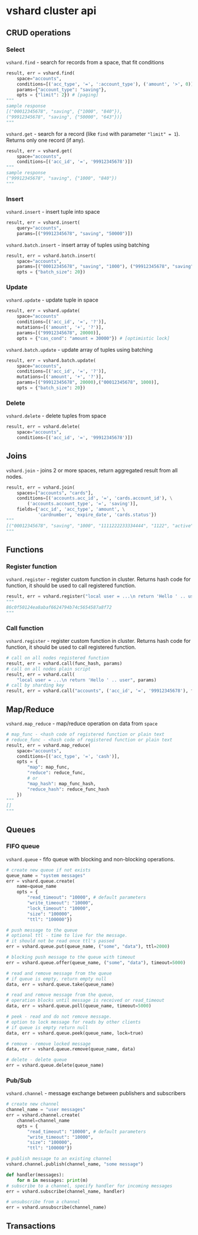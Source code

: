 # vshard cluster api

## CRUD operations
### Select
`vshard.find` - search for records from a space, that fit conditions
```python
result, err = vshard.find(
    space="accounts",
    conditions=[('acc_type', '=', ':account_type'), ('amount', '>', 0)],
    params={"account_type": "saving"},
    opts = {"limit": 2}) # [paging]
"""
sample response
[("00012345678", "saving", {"1000", "840"}),
("99912345678", "saving", {"50000", "643"})]
"""
```

`vshard.get` - search for a record (like `find` with parameter `"limit" = 1`).
Returns only one record (if any).
```python
result, err = vshard.get(
    space="accounts",
    conditions=[('acc_id', '=', '99912345678')])
"""
sample response
("99912345678", "saving", {"1000", "840"})
"""
```

### Insert
`vshard.insert` - insert tuple into space
```python
result, err = vshard.insert(
    query="accounts",
    params=[("99912345678", "saving", "50000")])
```

`vshard.batch.insert` - insert array of tuples using batching
```python
result, err = vshard.batch.insert(
    space="accounts",
    params=[("00012345678", "saving", "1000"), ("99912345678", "saving", "50000", "840")],
    opts = {"batch_size": 20})
```

### Update
`vshard.update` - update tuple in space
```python
result, err = vshard.update(
    space="accounts"
    conditions=[('acc_id', '=', '?')],
    mutations=[('amount', '+', '?')],
    params=[("99912345678", 20000)],
    opts = {"cas_cond": "amount = 30000"}) # [optimistic lock]
```

`vshard.batch.update` - update array of tuples using batching
```python
result, err = vshard.batch.update(
    space="accounts",
    conditions=[('acc_id', '=', '?')],
    mutations=[('amount', '+', '?')],
    params=[("99912345678", 20000),("00012345678", 1000)],
    opts = {"batch_size": 20})
```

### Delete
`vshard.delete` - delete tuples from space
```python
result, err = vshard.delete(
    space="accounts",
    conditions=[('acc_id', '=', '99912345678')])
```

## Joins
`vshard.join` - joins 2 or more spaces, return aggregated result from all nodes.
```python
result, err = vshard.join(
    spaces=["accounts", "cards"],
    conditions=[('accounts.acc_id', '=', 'cards.account_id'), \
        ('accounts.account_type', '=', 'saving')],
    fields={'acc_id', 'acc_type', 'amount', \
            'cardnumber', 'expire_date', 'cards.status'})
"""
[("00012345678", "saving", "1000", "1111222233334444", "1122", "active")]
"""
```

## Functions
### Register function
`vshard.register` - register custom function in cluster. 
Returns hash code for function, it should be used to call registered function.
```python
result, err = vshard.register("local user = ...\n return 'Hello ' .. user")
"""
86c0f50124ea8abaf6624794b74c5654587a8f72
"""
```

### Call function
`vshard.register` - register custom function in cluster. 
Returns hash code for function, it should be used to call registered function.
```python
# call on all nodes registered function
result, err = vshard.call(func_hash, params)
# call on all nodes plain script
result, err = vshard.call(
    "local user = ...\n return 'Hello ' .. user", params)
# call by sharding key
result, err = vshard.call("accounts", ('acc_id', '=', '99912345678'), func_hash, params)
```

## Map/Reduce
`vshard.map_reduce` - map/reduce operation on data from `space`
```python
# map_func - <hash code of registered function or plain text
# reduce_func - <hash code of registered function or plain text
result, err = vshard.map_reduce(
    space="accounts",
    conditions=[('acc_type', '=', 'cash')],
    opts = {
        "map": map_func,
        "reduce": reduce_func,
        # or
        "map_hash": map_func_hash,
        "reduce_hash": reduce_func_hash
    })
"""
[]
"""
```

## Queues
### FIFO queue
`vshard.queue` - fifo queue with blocking and non-blocking operations.
```python
# create new queue if not exists
queue_name = "system messages"
err = vshard.queue.create(
    name=queue_name
    opts = {
        "read_timeout": "10000", # default parameters
        "write_timeout": "10000",
        "lock_timeout": "10000",
        "size": "100000",
        "ttl": "100000"})

# push message to the queue
# optional ttl - time to live for the message.
# it should not be read once ttl's passed
err = vshard.queue.put(queue_name, ("some", "data"), ttl=2000)

# blocking push message to the queue with timeout
err = vshard.queue.offer(queue_name, ("some", "data"), timeout=5000)

# read and remove message from the queue
# if queue is empty, return empty null
data, err = vshard.queue.take(queue_name)

# read and remove message from the queue,
# operation blocks until message is received or read_timeout
data, err = vshard.queue.poll(queue_name, timeout=5000)

# peek - read and do not remove message.
# option to lock message for reads by other clients
# if queue is empty return null
data, err = vshard.queue.peek(queue_name, lock=true)

# remove - remove locked message
data, err = vshard.queue.remove(queue_name, data)

# delete - delete queue
err = vshard.queue.delete(queue_name)
```

### Pub/Sub
`vshard.channel` - message exchange between publishers and subscribers
```python
# create new channel
channel_name = "user messages"
err = vshard.channel.create(
    channel=channel_name
    opts = {
        "read_timeout": "10000", # default parameters
        "write_timeout": "10000",
        "size": "100000",
        "ttl": "100000"})

# publish message to an existing channel
vshard.channel.publish(channel_name, "some message")

def handler(messages):
    for m in messages: print(m)
# subscribe to a channel, specify handler for incoming messages
err = vshard.subscribe(channel_name, handler)

# unsubscribe from a channel
err = vshard.unsubscribe(channel_name)
```

## Transactions
